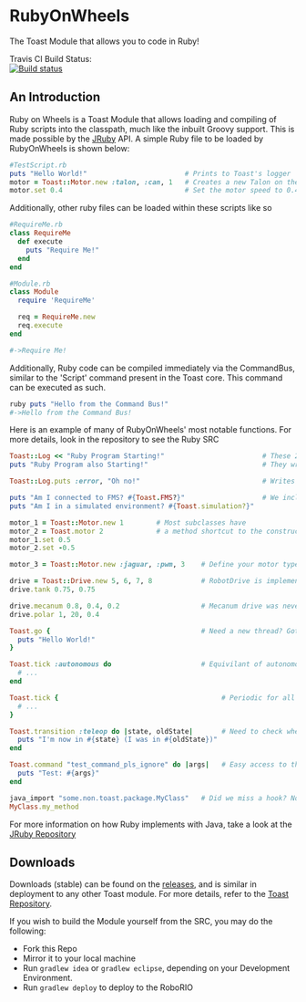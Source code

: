# RubyOnWheels
The Toast Module that allows you to code in Ruby!  

Travis CI Build Status:  
[![Build status](http://dev.imjac.in/travisalt/Open-RIO/ToastAPI)](https://travis-ci.org/Open-RIO/RubyOnWheels/)
## An Introduction  
Ruby on Wheels is a Toast Module that allows loading and compiling of Ruby scripts into the classpath, much like the inbuilt Groovy support. This is made possible by the [JRuby](http://github.com/jruby/jruby) API. A simple Ruby file to be loaded by RubyOnWheels is shown below:
```ruby
#TestScript.rb
puts "Hello World!"                        # Prints to Toast's logger
motor = Toast::Motor.new :talon, :can, 1   # Creates a new Talon on the CAN Bus with ID 1
motor.set 0.4                              # Set the motor speed to 0.4 (40%)
```

Additionally, other ruby files can be loaded within these scripts like so  
```ruby
#RequireMe.rb
class RequireMe
  def execute
    puts "Require Me!"
  end
end

#Module.rb
class Module
  require 'RequireMe'

  req = RequireMe.new
  req.execute
end

#->Require Me!
```

Additionally, Ruby code can be compiled immediately via the CommandBus, similar to the 'Script' command present in the Toast core. This command can be executed as such.  
```ruby
ruby puts "Hello from the Command Bus!"
#->Hello from the Command Bus!
```

Here is an example of many of RubyOnWheels' most notable functions. For more details, look in the repository to see the Ruby SRC
```ruby
Toast::Log << "Ruby Program Starting!"                        # These 2 methods do the same thing
puts "Ruby Program also Starting!"                            # They write to Toast's Logger

Toast::Log.puts :error, "Oh no!"                              # Writes an error to Toast's Logger

puts "Am I connected to FMS? #{Toast.FMS?}"                   # We include hooks for FMS, Simulation, whatever
puts "Am I in a simulated environment? #{Toast.simulation?}"

motor_1 = Toast::Motor.new 1        # Most subclasses have
motor_2 = Toast.motor 2             # a method shortcut to the constructor
motor_1.set 0.5
motor_2.set -0.5

motor_3 = Toast::Motor.new :jaguar, :pwm, 3    # Define your motor type and interface

drive = Toast::Drive.new 5, 6, 7, 8            # RobotDrive is implemented as well
drive.tank 0.75, 0.75

drive.mecanum 0.8, 0.4, 0.2                    # Mecanum drive was never easier
drive.polar 1, 20, 0.4

Toast.go {                                     # Need a new thread? Got ya fam
  puts "Hello World!"
}

Toast.tick :autonomous do                      # Equivilant of autonomousPeriodic
  # ...
end

Toast.tick {                                        # Periodic for all modes (disabled, autonomous, teleop, test)
  # ...
}

Toast.transition :teleop do |state, oldState|       # Need to check when we switch modes? No prob
  puts "I'm now in #{state} (I was in #{oldState})"
end

Toast.command "test_command_pls_ignore" do |args|   # Easy access to the CommandBus
  puts "Test: #{args}"
end

java_import "some.non.toast.package.MyClass"   # Did we miss a hook? No problem, it's easy to call it yourself.
MyClass.my_method

```

For more information on how Ruby implements with Java, take a look at the [JRuby Repository](http://github.com/jruby/jruby)  

## Downloads  
Downloads (stable) can be found on the [releases](http://github.com/Open-RIO/RubyOnWheels/releases), and is similar in deployment to any other Toast module. For more details, refer to the [Toast Repository](http://github.com/Open-RIO/ToastAPI).  

If you wish to build the Module yourself from the SRC, you may do the following:  
- Fork this Repo
- Mirror it to your local machine
- Run ``` gradlew idea ``` or ``` gradlew eclipse ```, depending on your Development Environment.
- Run ``` gradlew deploy ``` to deploy to the RoboRIO
